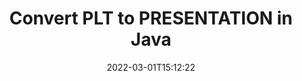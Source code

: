 ---
############################# Static ############################
layout: "auto-gen-conversion"
date: 2022-03-01T15:12:22
draft: false
otherformats: doc docm docx dot dotm dotx fodp htm html mht mhtml odp odt otp pot potm potx pps ppsm ppsx ppt pptm pptx rtf
breadcrumb: PLT to PRESENTATION in Java

############################# Head ############################
head_title: "PLT to PRESENTATION Converter in Java"
head_description: "Convert PLT to PRESENTATION in Java using a few lines of code. Use the GroupDocs Document Conversion API to convert over 160 file formats."

############################# Header ############################
title: "Convert PLT to PRESENTATION in Java"
description: "PLT to PRESENTATION conversion with a few lines of Java code"
bg_image: "https://cms.admin.containerize.com/templates/aspose/App_Themes/V3/images/bg/header1.png"
bg_overlay: false
button:
    enable: true

############################# SubMenu ############################
submenu:
    enable: true

    left:
        img_alt: "GroupDocs.Conversion for Java"
        image: "https://cms.admin.containerize.com/templates/groupdocs/images/product-logos/90x90-noborder/groupdocs-conversion-java.png"
        product: "GroupDocs.Conversion"
        platform: "Java"



############################# About ############################
about:
    enable: true
    title: "About GroupDocs.Conversion for Java API"
    content: |
        [GroupDocs.Conversion for Java](https://products.groupdocs.com/conversion/java/) can be used to convert Microsoft Word, Excel, PowerPoint, PDF, Visio and other formats. GroupDocs.Conversion is a standalone API that is suitable for back-end and internal systems where high performance is required. It does not depend on any software such as Microsoft or Open Office.
    

overview:
    enable: true
    content: |
        Convert your PLT files to PRESENTATION in Java easily. You can use just a couple of Java code lines in any platform of your choice like - Windows, Linux, macOS.
        You can try PLT to PRESENTATION conversion for free and evaluate conversion results quality.  Along with simple file conversion scenarios you can try more advanced options for loading source PLT file and for saving output PRESENTATION result. 
        
        For example, for the source PLT file you may use the following load options:

        * auto-detect file format;
        * specify password for protected files (if file format supports it);
        * replace missing fonts to preserve document appearance.
        
        There are also advanced convert options for the PRESENTATION file:

        * convert specific document page or page range;
        * add a watermark to the converted PRESENTATION file and many more.

        Once conversion is completed you can save your PRESENTATION file to the local file path or any third-party storage like FTP, Amazon S3, Google Drive, Dropbox etc. Please note - to convert PLT to PRESENTATION there is no need for any additional software installed - like MS Office, Open Office, Adobe Acrobat Reader etc.


############################# Steps ############################
steps:
    enable: true
    title_left: "Steps to convert PLT to PRESENTATION in Java"
    content_left: |
        [GroupDocs.Conversion for Java](https://products.groupdocs.com/conversion/java/) makes it easy for developers to convert a PLT file to PRESENTATION with a few lines of code.
        
        * Create an instance of the Converter class and provide the file PLT with the full path
        * Create and set ConvertOptions for PRESENTATION type.
        * Call the Converter.Convert method and pass the full path and format (PRESENTATION) as a parameter

    title_right: "System Requirements"
    content_right: |
        Basic conversion with GroupDocs.Conversion for Java can be done in just a few simple steps. Our APIs are supported on all major platforms and operating systems. Before executing the code below, make sure you have the following prerequisites installed on your system.

        * Operating systems: Microsoft Windows, Linux, MacOS
        * Development environments: NetBeans, Intellij IDEA, Eclipse, etc.
        * Java runtime: J2SE 6.0 and above
        * Get the latest GroupDocs.Conversion for Java from [Maven](https://repository.groupdocs.com/webapp/#/artifacts/browse/tree/General/repo/com/groupdocs/groupdocs-conversion)
         
    code: |
        ```java    
        // Load source file PLT for conversion
        Converter converter = new Converter("input.plt");
        // Prepare conversion options for target format PRESENTATION
        ConvertOptions convertOptions = new FileType().fromExtension("presentation").getConvertOptions();
        // Convert to PRESENTATION format
        converter.convert("output.presentation", convertOptions);
        ```

demos:
    enable: true
    title: "PLT to PRESENTATION Live Demo"
    content: |
       Convert PLT to PRESENTATION now by visiting the [GroupDocs.Conversion App](https://products.groupdocs.app/conversion/family) website. Online demo has the following advantages
          

more_formats:
    enable: true
    title: "Other supported PLT conversions in Java"
    content: "You can also convert PLT to many other file formats. Please see the list below."
       
       
back_to_top:
    enable: true
---